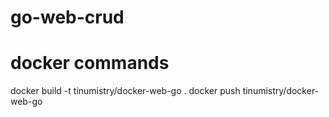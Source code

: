 # go-web-crud

# docker commands

docker build -t tinumistry/docker-web-go .
docker push tinumistry/docker-web-go
